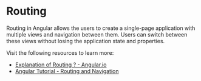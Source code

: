 # Routing

Routing in Angular allows the users to create a single-page application with multiple views and navigation between them. Users can switch between these views without losing the application state and properties.

Visit the following resources to learn more:

- [Explanation of Routing ? - Angular.io ](https://angular.io/guide/router)
- [Angular Tutorial - Routing and Navigation](https://www.youtube.com/watch?v=Nehk4tBxD4o)
